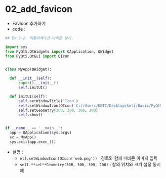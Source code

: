 # 02_add_favicon

- Favicon 추가하기
- code : 

```python
## Ex 3-2. 어플리케이션 아이콘 넣기.

import sys
from PyQt5.QtWidgets import QApplication, QWidget
from PyQt5.QtGui import QIcon


class MyApp(QWidget):

  def __init__(self):
      super().__init__()
      self.initUI()

  def initUI(self):
      self.setWindowTitle('Icon')
      self.setWindowIcon(QIcon('C://Users/KETI/Desktop/keti/Basic/PyQt5/images/web.png'))
      self.setGeometry(300, 300, 300, 200)
      self.show()


if __name__ == '__main__':
  app = QApplication(sys.argv)
  ex = MyApp()
  sys.exit(app.exec_())
```

- 설명 : 
  - `elf.setWindowIcon(QIcon('web.png'))` : 경로와 함께 파비콘 이미지 입력
  - `self.**set**Geometry(300, 300, 300, 200)` : 창의 위치와 크기 설정 동시에

